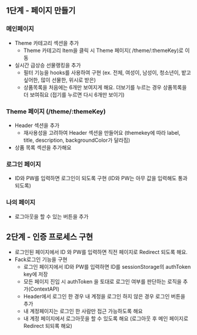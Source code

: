 ## 1단계 - 페이지 만들기

### 메인페이지

- Theme 카테고리 섹션을 추가
  - Theme 카테고리 Item을 클릭 시 Theme 페이지( /theme/:themeKey)로 이동
- 실시간 급상승 선물랭킹을 추가
  - 필터 기능을 hooks를 사용하여 구현 (ex. 전체, 여성이, 남성이, 청소년이, 밭고싶어한, 많이 선물한, 위시로 받은)
  - 상품목록을 처음에는 6개만 보여지게 해요. 더보기를 누르는 경우 상품목록을 더 보여줘요 (접기를 누르면 다시 6개만 보이기)

### Theme 페이지 (/theme/:themeKey)

- Header 섹션을 추가
  - 재사용성을 고려하여 Header 섹션을 만들어요 (themekey에 따라 label, title, description, backgroundColor가 달라짐)
- 상품 목록 섹션을 추가해요

### 로그인 페이지

- ID와 PW를 입력하면 로그인이 되도록 구현 (ID와 PW는 아무 값을 입력해도 통과되도록)

### 나의 페이지

- 로그아웃을 할 수 있는 버튼을 추가

## 2단계 - 인증 프로세스 구현

- 로그인된 페이지에서 ID 와 PW를 입력하면 직전 페이지로 Redirect 되도록 해요.
- Fack로그인 기능을 구현
  - 로그인 페이지에서 ID와 PW를 입력하면 ID를 sessionStorage의 authToken key에 저장
  - 모든 페이지 진입 시 authToken 을 토대로 로그인 여부를 판단하는 로직을 추가(ContextAPI)
  - Header에서 로그인 한 경우 내 계정을 로그인 하지 않은 경우 로그인 버튼을 추가
  - 내 계정페이지는 로그인 한 사람만 접근 가능하도록 해요
  - 내 계정 페이지에서 로그아웃을 할 수 있도록 해요 (로그아웃 후 메인 페이지로 Redirect 되되록 해요)
